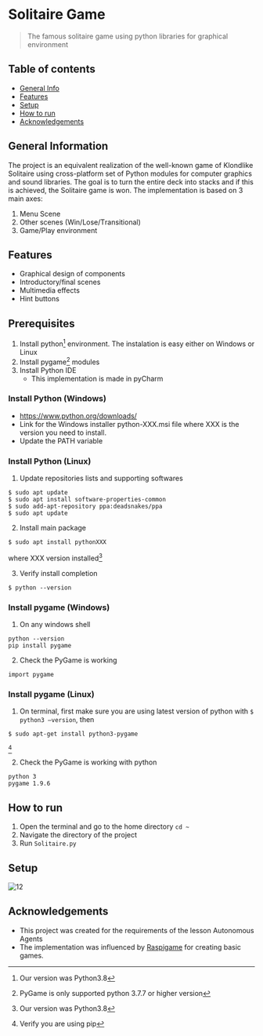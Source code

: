 # Solitaire Game
> The famous solitaire game using python libraries for graphical environment

## Table of contents
* [General Info](#general-information)
* [Features](#features)
* [Setup](#setup)
* [How to run](#how-to-run)
* [Acknowledgements](#acknowledgements)

## General Information
The project is an equivalent realization of the well-known game of Klondlike Solitaire using cross-platform set of Python modules for computer graphics and sound libraries. The goal is to turn the entire deck into stacks and if this is achieved, the Solitaire game is won. 
The implementation is based on 3 main axes:
1. Menu Scene
3. Other scenes (Win/Lose/Τransitional)
4. Game/Play environment

## Features
* Graphical design of components
* Introductory/final scenes
* Multimedia effects
* Hint buttons



## Prerequisites 
1. Install python[^1] environment. The instalation is easy either on Windows or Linux
2. Install pygame[^2] modules
3. Install Python IDE
    * This implementation is made in pyCharm

### Install Python (Windows)
* https://www.python.org/downloads/
* Link for the Windows installer python-XXX.msi file where XXX is the version you need to install. 
* Update the PATH variable 

### Install Python (Linux)
1. Update repositories lists and supporting softwares

```
$ sudo apt update
$ sudo apt install software-properties-common
$ sudo add-apt-repository ppa:deadsnakes/ppa
$ sudo apt update
```

2. Install main package
```
$ sudo apt install pythonXXX
``` 

where XXX version installed[^1]

3. Verify install completion

```$ python --version```

### Install pygame (Windows)
1. On any windows shell
```
python --version
pip install pygame
```
2. Check the PyGame is working

```
import pygame
```

### Install pygame (Linux)
1. On terminal, first make sure you are using latest version of python with `$ python3 –version`, then
```
$ sudo apt-get install python3-pygame
```
[^3]

2. Check the PyGame is working with python

```
python 3
pygame 1.9.6
```




## How to run
1. Open the terminal and go to the home directory
`cd ~`
2. Navigate the directory of the project
3. Run `Solitaire.py`



## Setup
![12](https://user-images.githubusercontent.com/22920222/154859827-37af8072-1a45-45c3-bf6e-2b8c772f7e6a.png)








## Acknowledgements
- This project was created for the requirements of the lesson Autonomous Agents
- The implementation was influenced by [Raspigame](https://books.google.gr/books?id=RovJDQAAQBAJ&pg=PA173&lpg=PA173&dq=raspigame.py&source=bl&ots=BeWHfIuIbB&sig=ACfU3U0RK-qHlvyaiSaM7DxoRs3lI3AL5w&hl=en&sa=X&ved=2ahUKEwjv8Ku66JP2AhViSvEDHbmcDooQ6AF6BAgCEAM#v=onepage&q=raspigame.py&f=false) for creating basic games.

[^1]: Our version was Python3.8
[^2]: PyGame is only supported python 3.7.7 or higher version
[^3]: Verify you are using pip
